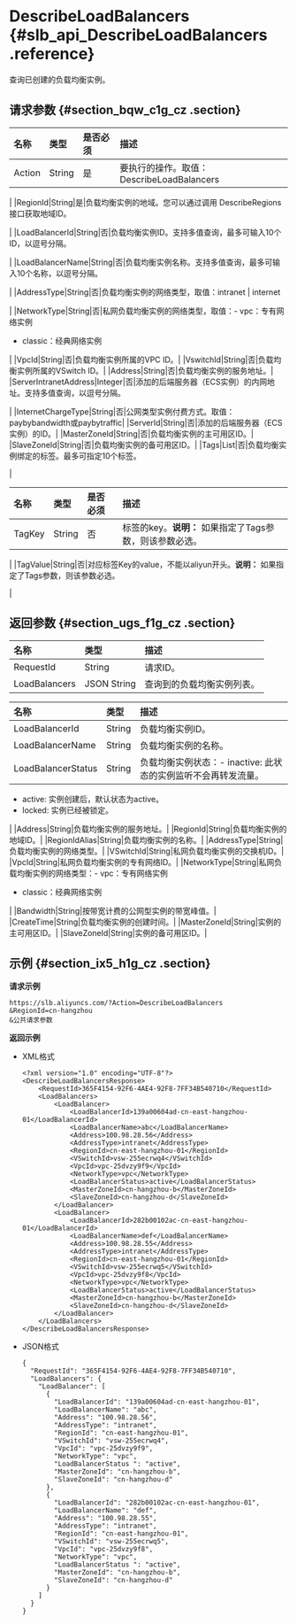 # DescribeLoadBalancers {#slb_api_DescribeLoadBalancers .reference}

查询已创建的负载均衡实例。

## 请求参数 {#section_bqw_c1g_cz .section}

|名称|类型|是否必须|描述|
|:-|:-|:---|:-|
|Action|String|是|要执行的操作。取值：DescribeLoadBalancers

|
|RegionId|String|是|负载均衡实例的地域。您可以通过调用 DescribeRegions接口获取地域ID。

|
|LoadBalancerId|String|否|负载均衡实例ID。支持多值查询，最多可输入10个ID，以逗号分隔。

|
|LoadBalancerName|String|否|负载均衡实例名称。支持多值查询，最多可输入10个名称，以逗号分隔。

|
|AddressType|String|否|负载均衡实例的网络类型，取值：intranet | internet 

|
|NetworkType|String|否|私网负载均衡实例的网络类型，取值：-   vpc：专有网络实例
-   classic：经典网络实例

|
|VpcId|String|否|负载均衡实例所属的VPC ID。|
|VswitchId|String|否|负载均衡实例所属的VSwitch ID。|
|Address|String|否|负载均衡实例的服务地址。|
|ServerIntranetAddress|Integer|否|添加的后端服务器（ECS实例）的内网地址。支持多值查询，以逗号分隔。

|
|InternetChargeType|String|否|公网类型实例付费方式。取值：paybybandwidth或paybytraffic|
|ServerId|String|否|添加的后端服务器（ECS实例）的ID。|
|MasterZoneId|String|否|负载均衡实例的主可用区ID。|
|SlaveZoneId|String|否|负载均衡实例的备可用区ID。|
|Tags|List|否|负载均衡实例绑定的标签。最多可指定10个标签。

|

|名称|类型|是否必须|描述|
|:-|:-|:---|:-|
|TagKey|String|否|标签的key。**说明：** 如果指定了Tags参数，则该参数必选。

|
|TagValue|String|否|对应标签Key的value，不能以aliyun开头。**说明：** 如果指定了Tags参数，则该参数必选。

|

## 返回参数 {#section_ugs_f1g_cz .section}

|名称|类型|描述|
|:-|:-|:-|
|RequestId|String|请求ID。|
|LoadBalancers|JSON String|查询到的负载均衡实例列表。|

|名称|类型|描述|
|:-|:-|:-|
|LoadBalancerId|String|负载均衡实例ID。|
|LoadBalancerName|String|负载均衡实例的名称。|
|LoadBalancerStatus|String|负载均衡实例状态：-   inactive: 此状态的实例监听不会再转发流量。
-   active: 实例创建后，默认状态为active。
-   locked: 实例已经被锁定。

|
|Address|String|负载均衡实例的服务地址。|
|RegionId|String|负载均衡实例的地域ID。|
|RegionIdAlias|String|负载均衡实例的名称。|
|AddressType|String|负载均衡实例的网络类型。|
|VSwitchId|String|私网负载均衡实例的交换机ID。|
|VpcId|String|私网负载均衡实例的专有网络ID。|
|NetworkType|String|私网负载均衡实例的网络类型：-   vpc：专有网络实例
-   classic：经典网络实例

|
|Bandwidth|String|按带宽计费的公网型实例的带宽峰值。|
|CreateTime|String|负载均衡实例的创建时间。|
|MasterZoneId|String|实例的主可用区ID。|
|SlaveZoneId|String|实例的备可用区ID。|

## 示例 {#section_ix5_h1g_cz .section}

**请求示例**

``` {#public}
https://slb.aliyuncs.com/?Action=DescribeLoadBalancers
&RegionId=cn-hangzhou
&公共请求参数
```

**返回示例**

-   XML格式

    ```
    <?xml version="1.0" encoding="UTF-8"?>
    <DescribeLoadBalancersResponse>
    	<RequestId>365F4154-92F6-4AE4-92F8-7FF34B540710</RequestId>
    	<LoadBalancers>
    		<LoadBalancer>
    			<LoadBalancerId>139a00604ad-cn-east-hangzhou-01</LoadBalancerId>
    			<LoadBalancerName>abc</LoadBalancerName>
    			<Address>100.98.28.56</Address>
    			<AddressType>intranet</AddressType>
    			<RegionId>cn-east-hangzhou-01</RegionId>
    			<VSwitchId>vsw-255ecrwq4</VSwitchId>
    			<VpcId>vpc-25dvzy9f9</VpcId>
    			<NetworkType>vpc</NetworkType>
    			<LoadBalancerStatus>active</LoadBalancerStatus>
    			<MasterZoneId>cn-hangzhou-b</MasterZoneId>
    			<SlaveZoneId>cn-hangzhou-d</SlaveZoneId>
    		</LoadBalancer>
    		<LoadBalancer>
    			<LoadBalancerId>282b00102ac-cn-east-hangzhou-01</LoadBalancerId>
    			<LoadBalancerName>def</LoadBalancerName>
    			<Address>100.98.28.55</Address>
    			<AddressType>intranet</AddressType>
    			<RegionId>cn-east-hangzhou-01</RegionId>
    			<VSwitchId>vsw-255ecrwq5</VSwitchId>
    			<VpcId>vpc-25dvzy9f8</VpcId>
    			<NetworkType>vpc</NetworkType>
    			<LoadBalancerStatus>active</LoadBalancerStatus>
    			<MasterZoneId>cn-hangzhou-b</MasterZoneId>
    			<SlaveZoneId>cn-hangzhou-d</SlaveZoneId>
    		</LoadBalancer>
    	</LoadBalancers>
    </DescribeLoadBalancersResponse>
    ```

-   JSON格式

    ```
    {
      "RequestId": "365F4154-92F6-4AE4-92F8-7FF34B540710",
      "LoadBalancers": {
        "LoadBalancer": [
          {
            "LoadBalancerId": "139a00604ad-cn-east-hangzhou-01",
            "LoadBalancerName": "abc",
            "Address": "100.98.28.56",
            "AddressType": "intranet",
            "RegionId": "cn-east-hangzhou-01",
            "VSwitchId": "vsw-255ecrwq4",
            "VpcId": "vpc-25dvzy9f9",
            "NetworkType": "vpc",
            "LoadBalancerStatus ": "active",
            "MasterZoneId": "cn-hangzhou-b",
            "SlaveZoneId": "cn-hangzhou-d"
          },
          {
            "LoadBalancerId": "282b00102ac-cn-east-hangzhou-01",
            "LoadBalancerName": "def",
            "Address": "100.98.28.55",
            "AddressType": "intranet",
            "RegionId": "cn-east-hangzhou-01",
            "VSwitchId": "vsw-255ecrwq5",
            "VpcId": "vpc-25dvzy9f8",
            "NetworkType": "vpc",
            "LoadBalancerStatus ": "active",
            "MasterZoneId": "cn-hangzhou-b",
            "SlaveZoneId": "cn-hangzhou-d"
          }
        ]
      }
    }
    ```


